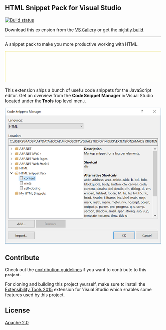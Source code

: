 ## HTML Snippet Pack for Visual Studio

[![Build status](https://ci.appveyor.com/api/projects/status/cn94gck26m3nktys?svg=true)](https://ci.appveyor.com/project/madskristensen/htmlsnippetpack)

Download this extension from the
[VS Gallery](https://visualstudiogallery.msdn.microsoft.com/57a8ac31-775a-428c-ade9-6837d183a4dc)
or get the
[nightly build](http://vsixgallery.com/extension/2a20580c-7be4-4440-bcd6-8dcf5aa2004e/).

-----------------------------------------

A snippet pack to make you more productive working with HTML.

![Snippet manager](art/snippet-pack.gif)


This extension ships a bunch of useful code snippets for
the JavaScript editor. Get an overview from the
**Code Snippet Manager** in Visual Studio located under
the **Tools** top level menu.

![Snippet manager](art/snippet-manager.png)

## Contribute
Check out the [contribution guidelines](.github/CONTRIBUTING.md)
if you want to contribute to this project.

For cloning and building this project yourself, make sure
to install the
[Extensibility Tools 2015](https://visualstudiogallery.msdn.microsoft.com/ab39a092-1343-46e2-b0f1-6a3f91155aa6)
extension for Visual Studio which enables some features
used by this project.

## License
[Apache 2.0](LICENSE)